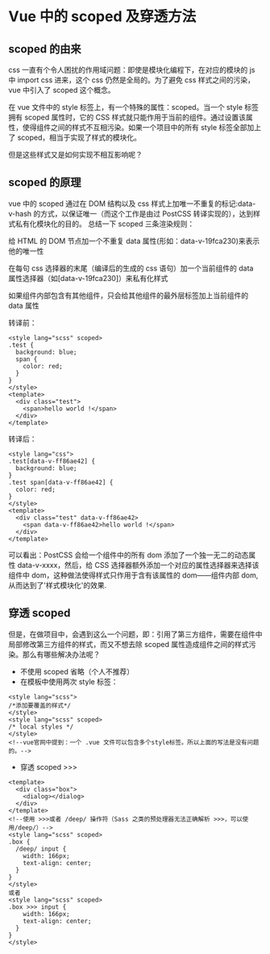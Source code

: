 # Vue 中的 scoped 及穿透方法

## scoped 的由来

css 一直有个令人困扰的作用域问题：即使是模块化编程下，在对应的模块的 js 中 import css 进来，这个 css 仍然是全局的。为了避免 css 样式之间的污染，vue 中引入了 scoped 这个概念。

在 vue 文件中的 style 标签上，有一个特殊的属性：scoped。当一个 style 标签拥有 scoped 属性时，它的 CSS 样式就只能作用于当前的组件。通过设置该属性，使得组件之间的样式不互相污染。如果一个项目中的所有 style 标签全部加上了 scoped，相当于实现了样式的模块化。

但是这些样式又是如何实现不相互影响呢？

## scoped 的原理

vue 中的 scoped 通过在 DOM 结构以及 css 样式上加唯一不重复的标记:data-v-hash 的方式，以保证唯一（而这个工作是由过 PostCSS 转译实现的），达到样式私有化模块化的目的。
总结一下 scoped 三条渲染规则：

给 HTML 的 DOM 节点加一个不重复 data 属性(形如：data-v-19fca230)来表示他的唯一性

在每句 css 选择器的末尾（编译后的生成的 css 语句）加一个当前组件的 data 属性选择器（如[data-v-19fca230]）来私有化样式

如果组件内部包含有其他组件，只会给其他组件的最外层标签加上当前组件的 data 属性

转译前：

```vue
<style lang="scss" scoped>
.test {
  background: blue;
  span {
    color: red;
  }
}
</style>
<template>
  <div class="test">
    <span>hello world !</span>
  </div>
</template>
```

转译后：

```vue
<style lang="css">
.test[data-v-ff86ae42] {
  background: blue;
}
.test span[data-v-ff86ae42] {
  color: red;
}
</style>
<template>
  <div class="test" data-v-ff86ae42>
    <span data-v-ff86ae42>hello world !</span>
  </div>
</template>
```

可以看出：PostCSS 会给一个组件中的所有 dom 添加了一个独一无二的动态属性 data-v-xxxx，然后，给 CSS 选择器额外添加一个对应的属性选择器来选择该组件中 dom，这种做法使得样式只作用于含有该属性的 dom——组件内部 dom, 从而达到了'样式模块化'的效果.

## 穿透 scoped

但是，在做项目中，会遇到这么一个问题，即：引用了第三方组件，需要在组件中局部修改第三方组件的样式，而又不想去除 scoped 属性造成组件之间的样式污染。那么有哪些解决办法呢？

- 不使用 scoped 省略（个人不推荐）
- 在模板中使用两次 style 标签：

```vue
<style lang="scss">
/*添加要覆盖的样式*/
</style>
<style lang="scss" scoped>
/* local styles */
</style>
<!--vue官网中提到：一个 .vue 文件可以包含多个style标签。所以上面的写法是没有问题的。-->
```

- 穿透 scoped >>>

```vue
<template>
  <div class="box">
    <dialog></dialog>
  </div>
</template>
<!--使用 >>>或者 /deep/ 操作符（Sass 之类的预处理器无法正确解析 >>>，可以使用/deep/）-->
<style lang="scss" scoped>
.box {
  /deep/ input {
    width: 166px;
    text-align: center;
  }
}
</style>
或者
<style lang="scss" scoped>
.box >>> input {
    width: 166px;
    text-align: center;
  }
}
</style>
```
